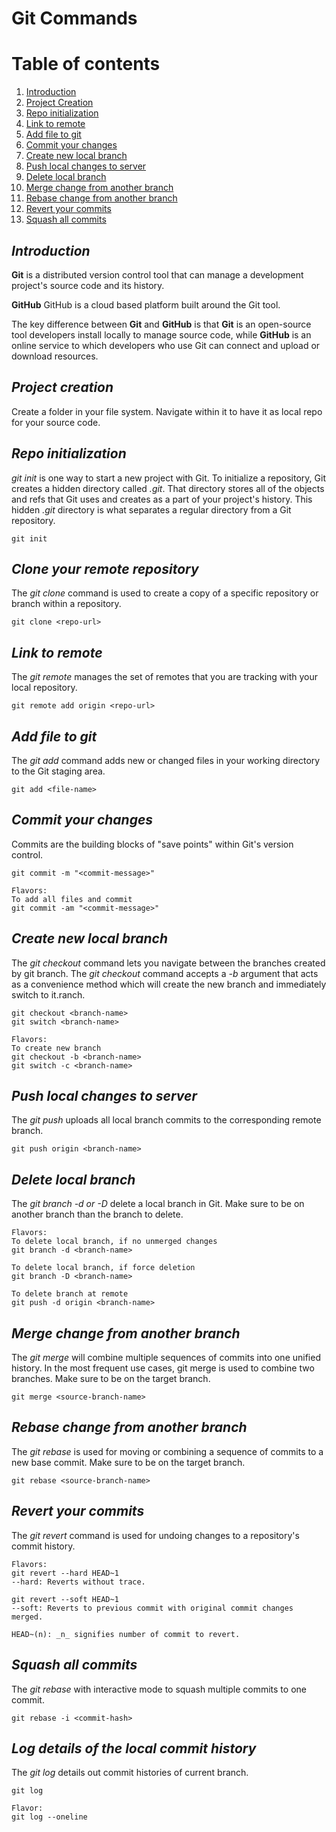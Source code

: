 # **Git Commands**
# Table of contents
1. [Introduction](#introduction)
2. [Project Creation](#project-creation)
3. [Repo initialization](#initialization)
4. [Link to remote](#remote)
5. [Add file to git](#add)
6. [Commit your changes](#commit)
7. [Create new local branch](#checkout)
8. [Push local changes to server](#push)
9. [Delete local branch](#delete)
10. [Merge change from another branch](#merge)
11. [Rebase change from another branch](#rebase)
12. [Revert your commits](#revert)
13. [Squash all commits](#squash)

<a name="introduction"></a>
## _Introduction_
**Git** is a distributed version control tool that can manage a development project's source code and its history.

**GitHub** GitHub is a cloud based platform built around the Git tool.

The key difference between **Git** and **GitHub** is that **Git** is an open-source tool developers install locally to manage source code, while **GitHub** is an online service to which developers who use Git can connect and upload or download resources.

<a name="project-creation"></a>
## _Project creation_
Create a folder in your file system. Navigate within it to have it as local repo for your source code.

<a name="initialization"></a>
## _Repo initialization_
_git init_ is one way to start a new project with Git. To initialize a repository, Git creates a hidden directory called _.git_. That directory stores all of the objects and refs that Git uses and creates as a part of your project's history. This hidden _.git_ directory is what separates a regular directory from a Git repository.
```text
git init
```

<a name="clone"></a>
## _Clone your remote repository_
The _git clone_ command is used to create a copy of a specific repository or branch within a repository.
```text
git clone <repo-url>
```

<a name="remote"></a>
## _Link to remote_
The _git remote_ manages the set of remotes that you are tracking with your local repository.
```text
git remote add origin <repo-url>
```

<a name="add"></a>
## _Add file to git_
The _git add_ command adds new or changed files in your working directory to the Git staging area.
```text
git add <file-name>
```

<a name="commit"></a>
## _Commit your changes_
Commits are the building blocks of "save points" within Git's version control.
```text
git commit -m "<commit-message>"

Flavors:
To add all files and commit
git commit -am "<commit-message>"
```

<a name="checkout"></a>
## _Create new local branch_
The _git checkout_ command lets you navigate between the branches created by git branch. The _git checkout_ command accepts a _-b_ argument that acts as a convenience method which will create the new branch and immediately switch to it.ranch.
```text
git checkout <branch-name>
git switch <branch-name>

Flavors:
To create new branch
git checkout -b <branch-name>
git switch -c <branch-name>
```

<a name="push"></a>
## _Push local changes to server_
The _git push_ uploads all local branch commits to the corresponding remote branch.
```text
git push origin <branch-name>
```

<a name="delete"></a>
## _Delete local branch_
The _git branch -d or -D_ delete a local branch in Git.
Make sure to be on another branch than the branch to delete.
```text
Flavors:
To delete local branch, if no unmerged changes
git branch -d <branch-name>

To delete local branch, if force deletion
git branch -D <branch-name>

To delete branch at remote
git push -d origin <branch-name>
```

<a name="merge"></a>
## _Merge change from another branch_
The _git merge_ will combine multiple sequences of commits into one unified history. In the most frequent use cases, git merge is used to combine two branches.
Make sure to be on the target branch.
```text
git merge <source-branch-name>
```

<a name="rebase"></a>
## _Rebase change from another branch_
The _git rebase_ is used for moving or combining a sequence of commits to a new base commit.
Make sure to be on the target branch.
```text
git rebase <source-branch-name>
```

<a name="revert"></a>
## _Revert your commits_
The _git revert_ command is used for undoing changes to a repository's commit history.
```text
Flavors:
git revert --hard HEAD~1
--hard: Reverts without trace.

git revert --soft HEAD~1
--soft: Reverts to previous commit with original commit changes merged.

HEAD~(n): _n_ signifies number of commit to revert.
```

<a name="squash"></a>
## _Squash all commits_
The _git rebase_ with interactive mode to squash multiple commits to one commit.
```text
git rebase -i <commit-hash>
```

<a name="log"></a>
## _Log details of the local commit history_
The _git log_ details out commit histories of current branch.
```text
git log

Flavor:
git log --oneline
```